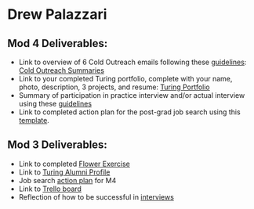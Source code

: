 # Drew Palazzari

## Mod 4 Deliverables:
* Link to overview of 6 Cold Outreach emails following these [guidelines](https://github.com/turingschool/career-development-curriculum/blob/master/module_four/cold_outreach_deliverable_guidelines.md): [Cold Outreach Summaries](https://gist.github.com/Dpalazzari/cf64c6cfb632ee41d5153b7c898a2b77)
* Link to your completed Turing portfolio, complete with your name, photo, description, 3 projects, and resume:
[Turing Portfolio](https://www.turing.io/alumni/drew-palazzari)
* Summary of participation in practice interview and/or actual interview using these [guidelines](https://github.com/turingschool/career-development-curriculum/blob/master/module_four/interview_practice_reflection_guidelines.md)
* Link to completed action plan for the post-grad job search using this [template](https://github.com/turingschool/career-development-curriculum/blob/master/module_four/post_grad_plan.md). 

## Mod 3 Deliverables:

* Link to completed [Flower Exercise](http://i.imgur.com/ZOmhe7y.jpg)
* Link to [Turing Alumni Profile](https://www.turing.io/alumni/drew-palazzari)
* Job search [action plan](https://gist.github.com/Dpalazzari/516cdb2652886fe65e0bca1b32d38e9e) for M4
* Link to [Trello board](https://trello.com/b/B0Tp7wUS/drew-palazzari-s-job-tracker)
* Reflection of how to be successful in [interviews](https://gist.github.com/Dpalazzari/98f58b1da5bc517f56150dac562611a2)
